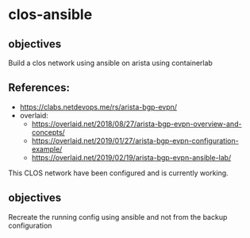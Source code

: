 # clos-ansible

## objectives
Build a clos network using ansible on arista using containerlab

## References:
- https://clabs.netdevops.me/rs/arista-bgp-evpn/
- overlaid:
  - https://overlaid.net/2018/08/27/arista-bgp-evpn-overview-and-concepts/
  - https://overlaid.net/2019/01/27/arista-bgp-evpn-configuration-example/
  - https://overlaid.net/2019/02/19/arista-bgp-evpn-ansible-lab/
  
This CLOS network have been configured and is currently working.

## objectives
Recreate the running config using ansible and not from the backup configuration
